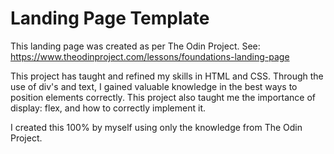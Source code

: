 # Landing Page Template

This landing page was created as per The Odin Project.
See: https://www.theodinproject.com/lessons/foundations-landing-page

This project has taught and refined my skills in HTML and CSS. Through the use of div's and text, I gained valuable knowledge in the best ways to position elements correctly.
This project also taught me the importance of display: flex, and how to correctly implement it.

I created this 100% by myself using only the knowledge from The Odin Project.